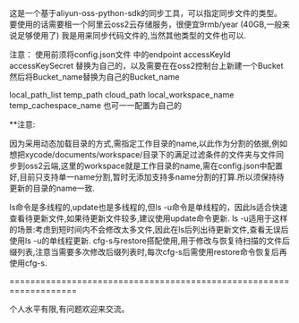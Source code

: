 这是一个基于aliyun-oss-python-sdk的同步工具，可以指定同步文件的类型。
要使用的话需要租一个阿里云oss2云存储服务，很便宜9rmb/year (40GB,一般来说足够使用了)
我是用来同步代码文件的,当然其他类型的文件也可以.

注意：
使用前须将config.json文件
中的endpoint
accessKeyId
accessKeySecret
替换为自己的，以及需要在在oss2控制台上新建一个Bucket
然后将Bucket_name替换为自己的Bucket_name

local_path_list
temp_path
cloud_path
local_workspace_name
temp_cachespace_name
也可一一配置为自己的

**注意: 

因为采用动态加载目录的方式,需指定工作目录的name,以此作为分割的依据,例如想把xycode/documents/workspace/目录下的满足过滤条件的文件夹与文件同步到oss2云端,这里的workspace就是工作目录的name,需在config.json中配置好,目前只支持单一name分割,暂时无添加支持多name分割的打算.所以须保持待更新的目录的name一致.

ls命令是多线程的,update也是多线程的,但ls -u命令是单线程的，因此ls适合快速查看待更新文件,如果待更新文件较多,建议使用update命令更新.
ls -u适用于这样的场景:考虑到短时间内不会修改太多文件,因此在ls后列出待更新文件,查看无误后使用ls -u的单线程更新.
cfg-s与restore搭配使用,用于修改与恢复待扫描的文件后缀列表,注意当需要多次修改后缀列表时,每次cfg-s后需使用restore命令恢复后再使用cfg-s.


===================================================================

个人水平有限,有问题欢迎来交流。
